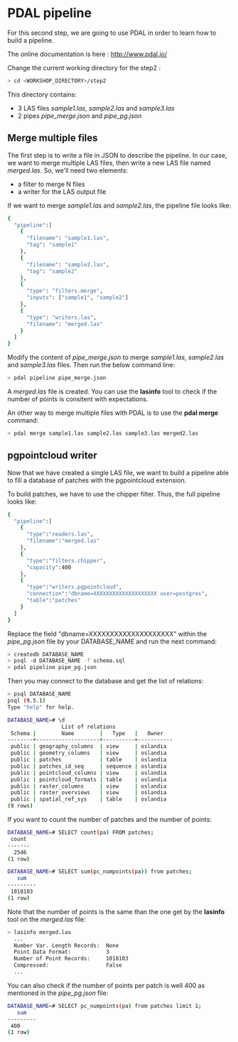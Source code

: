 # PDAL pipeline

For this second step, we are going to use PDAL in order to learn how to build
a pipeline.

The online documentation is here : http://www.pdal.io/

Change the current working directory for the step2 :

```bash
> cd <WORKSHOP_DIRECTORY>/step2
```

This directory contains:
  - 3 LAS files *sample1.las*, *sample2.las* and *sample3.las*
  - 2 pipes *pipe_merge.json* and *pipe_pg.json*

## Merge multiple files

The first step is to write a file in JSON to describe the pipeline. In our case,
we want to merge multiple LAS files, then write a new LAS file named
*merged.las*. So, we'll need two elements:
  - a filter to merge N files
  - a writer for the LAS output file

If we want to merge *sample1.las* and *sample2.las*, the pipeline file looks
like:

```bash
{
  "pipeline":[
    {
      "filename": "sample1.las",
      "tag": "sample1"
    },
    {
      "filename": "sample2.las",
      "tag": "sample2"
    },
    {
      "type": "filters.merge",
      "inputs": ["sample1", "sample2"]
    },
    {
      "type": "writers.las",
      "filename": "merged.las"
    }
  ]
}
```

Modify the content of *pipe_merge.json* to merge *sample1.las*, *sample2.las*
and *sample3.las* files. Then run the below command line:

```bash
> pdal pipeline pipe_merge.json
```

A *merged.las* file is created. You can use the **lasinfo** tool to check if
the number of points  is consitent with expectations.

An other way to merge multiple files with PDAL is to use the **pdal merge**
command:

```bash
> pdal merge sample1.las sample2.las sample3.las merged2.las
```

## pgpointcloud writer

Now that we have created a single LAS file, we want to build a pipeline
able to fill a database of patches with the pgpointcloud extension.

To build patches, we have to use the chipper filter. Thus, the full
pipeline looks like:

```bash
{
  "pipeline":[
    {
      "type":"readers.las",
      "filename":"merged.las"
    },
    {
      "type":"filters.chipper",
      "capacity":400
    },
    {
      "type":"writers.pgpointcloud",
      "connection":"dbname=XXXXXXXXXXXXXXXXXXXX user=postgres",
      "table":"patches"
    }
  ]
}
```

Replace the field "dbname=XXXXXXXXXXXXXXXXXXXX" within the *pipe_pg.json* file
by your DATABASE_NAME and run the next command:

```bash
> createdb DATABASE_NAME
> psql -d DATABASE_NAME -f schema.sql
> pdal pipeline pipe_pg.json
```

Then you may connect to the database and get the list of relations:

```bash
> psql DATABASE_NAME
psql (9.5.1)
Type "help" for help.

DATABASE_NAME=# \d
                 List of relations
 Schema |        Name        |   Type   |   Owner
--------+--------------------+----------+-----------
 public | geography_columns  | view     | oslandia
 public | geometry_columns   | view     | oslandia
 public | patches            | table    | oslandia
 public | patches_id_seq     | sequence | oslandia
 public | pointcloud_columns | view     | oslandia
 public | pointcloud_formats | table    | oslandia
 public | raster_columns     | view     | oslandia
 public | raster_overviews   | view     | oslandia
 public | spatial_ref_sys    | table    | oslandia
(9 rows)
```

If you want to count the number of patches and the number of points:

```bash
DATABASE_NAME=# SELECT count(pa) FROM patches;
 count
-------
  2546
(1 row)
```

```bash
DATABASE_NAME=# SELECT sum(pc_numpoints(pa)) from patches;
   sum
---------
 1018103
(1 row)
```

Note that the number of points is the same than the one get by the **lasinfo**
tool on the *merged.las* file:

```bash
> lasinfo merged.las
  ...
  Number Var. Length Records:  None
  Point Data Format:           3
  Number of Point Records:     1018103
  Compressed:                  False
  ...
```

You can also check if the number of points per patch is well 400 as mentioned in
the *pipe_pg.json* file:

```bash
DATABASE_NAME=# SELECT pc_numpoints(pa) from patches limit 1;
   sum
---------
 400
(1 row)
```
